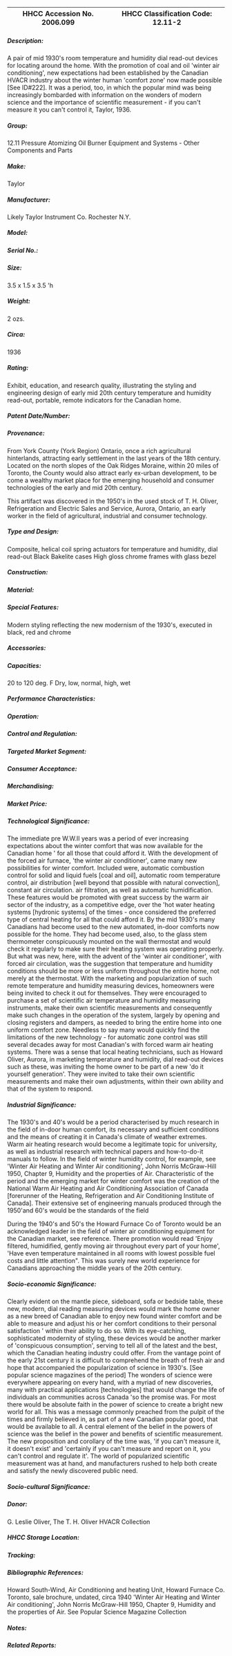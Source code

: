 | **HHCC Accession No. 2006.099** |**HHCC Classification Code:  12.11-2**|
| ----------- | ----------- |
##### Description:
A pair of mid 1930's room temperature and humidity dial read-out devices for locating around the home. With the promotion of coal and oil 'winter air conditioning', new expectations had been established by the Canadian HVACR industry about the winter human 'comfort zone' now made possible [See ID#222]. It was a period, too, in which the popular mind was being increasingly bombarded with information on the wonders of modern science and the importance of scientific measurement - if you can't measure it you can't control  it, Taylor, 1936.
##### Group:
12.11 Pressure Atomizing Oil Burner Equipment and Systems - Other Components and Parts

##### Make:
Taylor

##### Manufacturer:
Likely Taylor Instrument Co. Rochester N.Y.

##### Model:


##### Serial No.:


##### Size:
3.5 x 1.5 x 3.5 'h

##### Weight:
2 ozs.

##### Circa:
1936

##### Rating:
Exhibit, education, and research quality, illustrating the styling and engineering design of early mid 20th century temperature and humidity read-out, portable, remote indicators for the Canadian home.

##### Patent Date/Number:


##### Provenance:
From York County (York Region) Ontario, once a rich agricultural hinterlands, attracting early settlement in the last years of the 18th century. Located on the north slopes of the Oak Ridges Moraine, within 20 miles of Toronto, the County would also attract early ex-urban development, to be come a wealthy market place for the emerging household and consumer technologies of the early and mid 20th century. 

This artifact was discovered in the 1950's in the used stock of T. H. Oliver, Refrigeration and Electric Sales and Service, Aurora, Ontario, an early worker in the field of agricultural, industrial and consumer technology.

##### Type and Design:
Composite, helical coil spring actuators for temperature and humidity, dial read-out 
Black Bakelite cases
High gloss chrome frames with glass bezel

##### Construction:


##### Material:


##### Special Features:
Modern styling reflecting the new modernism of the 1930's, executed in black, red and chrome

##### Accessories:


##### Capacities:
20 to 120 deg. F 
Dry, low, normal, high, wet

##### Performance Characteristics:


##### Operation:


##### Control and Regulation:


##### Targeted Market Segment:


##### Consumer Acceptance:


##### Merchandising:


##### Market Price:


##### Technological Significance:
The immediate pre W.W.II years was a period of ever increasing expectations about the winter comfort that was now available for the Canadian home ' for all those that could afford it.  With the development of the forced air furnace, 'the winter air conditioner', came many new possibilities for winter comfort. Included were, automatic combustion control for solid and liquid fuels [coal and oil], automatic room temperature control, air distribution [well beyond that possible with natural convection], constant air circulation. air filtration, as well as automatic humidification. These features would be promoted with great success by the warm air sector of the industry, as a competitive edge, over the 'hot water heating systems [hydronic systems] of the times - once considered the preferred type of central heating for all that could afford it. 
By the mid 1930's many Canadians had become used to the new automated, in-door comforts now possible for the home. They had become used, also, to the glass stem thermometer conspicuously mounted on the wall thermostat and would check it regularly to make sure their heating system was operating properly. But what was new, here, with the advent of the 'winter air conditioner', with forced air circulation, was the suggestion that temperature and humidity conditions should be more or less uniform throughout the entire home, not merely at the thermostat. 
With the marketing and popularization of such remote temperature and humidity measuring devices, homeowners were being invited to check it out for themselves. They were encouraged to purchase a set of scientific air temperature and humidity measuring instruments, make their own scientific measurements and consequently make such changes in the operation of the system, largely by opening and closing registers and dampers, as needed to bring the entire home into one uniform comfort zone. Needless to say many would quickly find the limitations of the new technology - for automatic zone control was still several decades away for most Canadian's with forced warm air heating systems. 
There was a sense that local heating technicians, such as Howard Oliver, Aurora, in marketing temperature and humidity, dial read-out devices such as these, was inviting the home owner to be part of a new 'do it yourself generation'. They were invited to take their own scientific measurements and make their own adjustments, within their own ability and that of the system to respond.

##### Industrial Significance:
The 1930's and 40's would be a period characterised by much research in the field of in-door human comfort, its necessary and sufficient conditions and the means of creating it in Canada's climate of weather extremes. Warm air heating research would become a legitimate topic for university, as well as industrial research with technical papers and how-to-do-it manuals to follow. In the field of winter humidity control, for example, see 'Winter Air Heating and Winter Air conditioning', John Norris McGraw-Hill 1950, Chapter 9, Humidity and the properties of Air.
Characteristic of the period and the emerging market for winter comfort was the creation of the National Warm Air Heating and Air Conditioning Association of Canada [forerunner of the Heating, Refrigeration and Air Conditioning Institute of Canada]. Their extensive set of engineering manuals produced through the 1950'and 60's would be the standards of the field

During the 1940's and 50's the Howard Furnace Co of Toronto would be an acknowledged leader in the field of winter air conditioning equipment for the Canadian market, see reference. There promotion would read 'Enjoy filtered, humidified, gently moving air throughout every part of your home', 'Have even temperature maintained in all rooms with lowest possible fuel costs and little attention". This was surely new world experience for Canadians approaching the middle years of the 20th century.

##### Socio-economic Significance:
Clearly evident on the mantle piece, sideboard, sofa or bedside table, these new, modern, dial reading measuring devices would mark the home owner as a new breed of Canadian able to enjoy new found winter comfort and be able to measure and adjust his or her comfort conditions to their personal satisfaction ' within their ability to do so. 
With its eye-catching, sophisticated modernity of styling, these devices would be another marker of 'conspicuous consumption', serving to tell all of the latest and the best, which the Canadian heating industry could offer. 
From the vantage point of the early 21st century it is difficult to comprehend the breath of fresh air and hope that accompanied the popularization of science in 1930's. [See popular science magazines of the period] The wonders of science were everywhere appearing on every hand, with a myriad of new discoveries, many with practical applications [technologies] that would change the life of individuals an communities across Canada 'so the promise was. For most there would be absolute faith in the power of science to create a bright new world for all. This was a message commonly preached from the pulpit of the times and firmly believed in, as part of a new Canadian popular good, that would be available to all.
A central element of the belief in the powers of science was the belief in the power and benefits of scientific measurement. The new proposition and corollary of the time was, 'if you can't measure it, it doesn't exist' and 'certainly if you can't measure and report on it, you can't control and regulate it'. The world of popularized scientific measurement was at hand, and manufacturers rushed to help both create and satisfy the newly discovered public need.

##### Socio-cultural Significance:


##### Donor:
G. Leslie Oliver, The T. H. Oliver HVACR Collection

##### HHCC Storage Location:


##### Tracking:


##### Bibliographic References:
Howard South-Wind, Air Conditioning and heating Unit, Howard Furnace Co. Toronto, sale brochure, undated, circa 1940 
'Winter Air Heating and Winter Air conditioning', John Norris McGraw-Hill 1950, Chapter 9, Humidity and the properties of Air.
See Popular Science Magazine Collection

##### Notes:


##### Related Reports:

